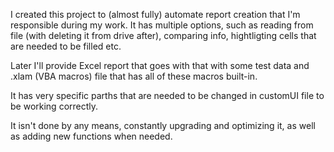 I created this project to (almost fully) automate report creation that I'm responsible during my work.
It has multiple options, such as reading from file (with deleting it from drive after), comparing info, hightligting cells that are needed to be filled etc.

Later I'll provide Excel report that goes with that with some test data and .xlam (VBA macros) file that has all of these macros built-in.

It has very specific parths that are needed to be changed in customUI file to be working correctly.

It isn't done by any means, constantly upgrading and optimizing it, as well as adding new functions when needed.
